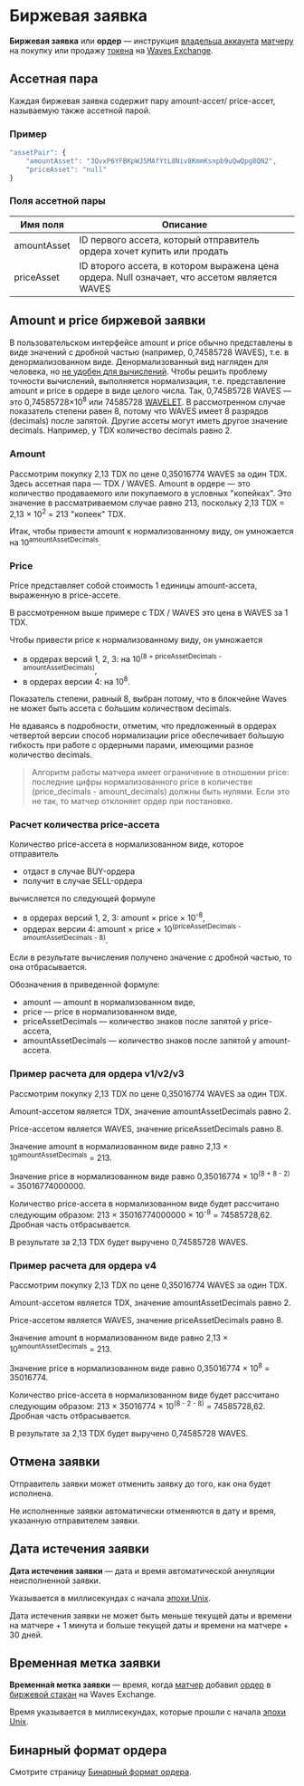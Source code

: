 # Биржевая заявка

**Биржевая заявка** или **ордер** — инструкция [владельца аккаунта](/ru/blockchain/account) [матчеру](https://docs.waves.exchange/en/waves-matcher/) на покупку или продажу [токена](/ru/blockchain/token) на [Waves Exchange](https://waves.exchange/).

## Ассетная пара

Каждая биржевая заявка содержит пару amount-ассет/ price-ассет, называемую также ассетной парой.

### Пример

```js
"assetPair": {
    "amountAsset": "3QvxP6YFBKpWJSMAfYtL8Niv8KmmKsnpb9uQwQpg8QN2",
    "priceAsset": "null"
}
```

### Поля ассетной пары

| Имя поля | Описание |
|---|---|
| amountAsset  | ID первого ассета, который отправитель ордера хочет купить или продать |
| priceAsset | ID второго ассета, в котором выражена цена ордера. Null означает, что ассетом является WAVES |

## Amount и price биржевой заявки

В пользовательском интерфейсе amount и price обычно представлены в виде значений с дробной частью (например, 0,74585728 WAVES), т.е. в денормализованном виде. Денормализованный вид нагляден для человека, но [не удобен для вычислений](https://en.wikipedia.org/wiki/Round-off_error). Чтобы решить проблему точности вычислений, выполняется нормализация, т.е. представление amount и price в ордере в виде целого числа. Так, 0,74585728 WAVES — это 0,74585728×10<sup>8</sup> или 74585728 [WAVELET](/ru/blockchain/token/wavelet). В рассмотренном случае показатель степени равен 8, потому что WAVES имеет 8 разрядов (decimals) после запятой. Другие ассеты могут иметь другое значение decimals. Например, у TDX количество decimals равно 2.

### Amount

Рассмотрим покупку 2,13 TDX по цене 0,35016774 WAVES за один TDX. Здесь ассетная пара — TDX / WAVES. Аmount в ордере — это количество продаваемого или покупаемого в условных "копейках". Это значение в рассматриваемом случае равно 213, поскольку 2,13 TDX = 2,13 × 10<sup>2</sup> = 213 "копеек" TDX.

Итак, чтобы привести amount к нормализованному виду, он умножается на 10<sup>amountAssetDecimals</sup>.

### Price

Price представляет собой стоимость 1 единицы amount-ассета, выраженную в price-ассете.

В рассмотренном выше примере с TDX / WAVES это цена в WAVES за 1 TDX.

Чтобы привести price к нормализованному виду, он умножается

* в ордерах версий 1, 2, 3: на 10<sup>(8 + priceAssetDecimals - amountAssetDecimals)</sup>,
* в ордерах версии 4: на 10<sup>8</sup>.

Показатель степени, равный 8, выбран потому, что в блокчейне Waves не может быть ассета с бо́льшим количеством decimals.

Не вдаваясь в подробности, отметим, что предложенный в ордерах четвертой версии способ нормализации price обеспечивает бо́льшую гибкость при работе с ордерными парами, имеющими разное количество decimals.

> Алгоритм работы матчера имеет ограничение в отношении price:  последние цифры нормализованного price в количестве (price_decimals - amount_decimals) должны быть нулями. Если это не так, то матчер отклоняет ордер при постановке.

### Расчет количества price-ассета

Количество price-ассета в нормализованном виде, которое отправитель

* отдаст в случае BUY-ордера
* получит в случае SELL-ордера

вычисляется по следующей формуле

* в ордерах версий 1, 2, 3: amount × price × 10<sup>-8</sup>,
* ордерах версии 4: amount × price × 10<sup>(priceAssetDecimals - amountAssetDecimals - 8)</sup>.

Если в результате вычисления получено значение с дробной частью, то она отбрасывается.

Обозначения в приведенной формуле:

* amount — amount в нормализованном виде,
* price — price в нормализованном виде,
* priceAssetDecimals — количество знаков после запятой у price-ассета,
* amountAssetDecimals — количество знаков после запятой у amount-ассета.

### Пример расчета для ордера v1/v2/v3

Рассмотрим покупку 2,13 TDX по цене 0,35016774 WAVES за один TDX.

Amount-ассетом является TDX, значение amountAssetDecimals равно 2.

Price-ассетом является WAVES, значение priceAssetDecimals равно 8.

Значение amount в нормализованном виде равно 2,13 × 10<sup>amountAssetDecimals</sup> = 213.

Значение price в нормализованном виде равно 0,35016774 × 10<sup>(8 + 8 - 2)</sup> = 35016774000000.

Количество price-ассета в нормализованном виде будет рассчитано следующим образом:  213 × 35016774000000 × 10<sup>-8</sup> = 74585728,62. Дробная часть отбрасывается.

В результате за 2,13 TDX будет выручено 0,74585728 WAVES.

### Пример расчета для ордера v4

Рассмотрим покупку 2,13 TDX по цене 0,35016774 WAVES за один TDX.

Amount-ассетом является TDX, значение amountAssetDecimals равно 2.

Price-ассетом является WAVES, значение priceAssetDecimals равно 8.

Значение amount в нормализованном виде равно 2,13 × 10<sup>amountAssetDecimals</sup> = 213.

Значение price в нормализованном виде равно 0,35016774 × 10<sup>8</sup> = 35016774.

Количество price-ассета в нормализованном виде будет рассчитано следующим образом:  213 × 35016774 × 10<sup>(8 - 2 - 8)</sup> = 74585728,62. Дробная часть отбрасывается.

В результате за 2,13 TDX будет выручено 0,74585728 WAVES.

## Отмена заявки <a id="cancel"></a>

Отправитель заявки может отменить заявку до того, как она будет исполнена.

Не исполненные заявки автоматически отменяются в дату и время, указанную отправителем заявки.

## Дата истечения заявки

**Дата истечения заявки** — дата и время автоматической аннуляции неисполненной заявки.

Указывается в миллисекундах с начала [эпохи Unix](https://ru.wikipedia.org/wiki/Unix-время).

Дата истечения заявки не может быть меньше текущей даты и времени на матчере + 1 минута и больше текущей даты и времени на матчере + 30 дней.

## Временная метка заявки

**Временна́я метка заявки** — время, когда [матчер](https://docs.waves.exchange/en/waves-matcher/) добавил [ордер](/ru/blockchain/order) в [биржевой стакан](https://ru.wikipedia.org/wiki/Биржевой_стакан) на Waves Exchange.

Время указывается в миллисекундах, которые прошли с начала [эпохи Unix](https://ru.wikipedia.org/wiki/Unix-время).

## Бинарный формат ордера

Смотрите страницу [Бинарный формат ордера](/ru/blockchain/binary-format/order-binary-format).
